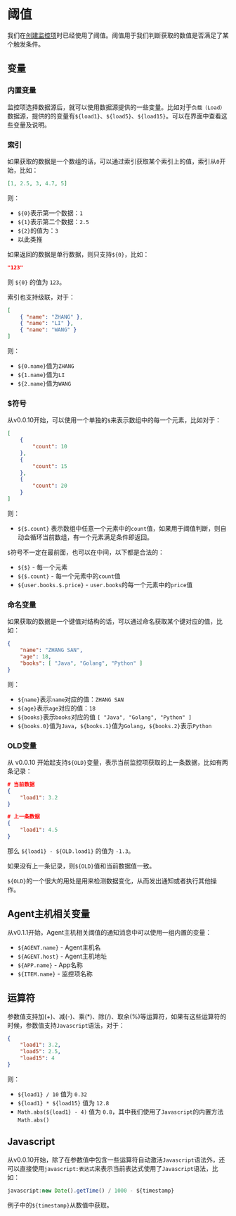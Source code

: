 # 阈值
我们在[创建监控项](http://teaos.cn/doc/agents/Item.md#4%E6%B7%BB%E5%8A%A0%E9%98%88%E5%80%BC)时已经使用了阈值。阈值用于我们判断获取的数值是否满足了某个触发条件。

## 变量
### 内置变量
监控项选择数据源后，就可以使用数据源提供的一些变量。比如对于`负载（Load）`数据源，提供的的变量有`${load1}`、`${load5}`、`${load15}`。可以在界面中查看这些变量及说明。

### 索引
如果获取的数据是一个数组的话，可以通过索引获取某个索引上的值，索引从`0`开始，比如：
~~~json
[1, 2.5, 3, 4.7, 5]
~~~
则：
* `${0}`表示第一个数据：`1`
* `${1}`表示第二个数据：`2.5`
* `${2}`的值为：`3`
* 以此类推

如果返回的数据是单行数据，则只支持`${0}`，比如：
~~~json
"123"
~~~
则 `${0}` 的值为 `123`。

索引也支持级联，对于：
~~~json
[
	{ "name": "ZHANG" },
	{ "name": "LI" },
	{ "name": "WANG" }
]
~~~
则：
* `${0.name}`值为`ZHANG`
* `${1.name}`值为`LI`
* `${2.name}`值为`WANG`

### $符号
从v0.0.10开始，可以使用一个单独的`$`来表示数组中的每一个元素，比如对于：
~~~json
[
	{
		"count": 10
	},
	{
   		"count": 15
    },
    {
       	"count": 20
    }
]
~~~
则： 
* `${$.count}` 表示数组中任意一个元素中的`count`值，如果用于阈值判断，则自动会循环当前数组，有一个元素满足条件即返回。

`$`符号不一定在最前面，也可以在中间，以下都是合法的：
* `${$}` - 每一个元素
* `${$.count}` - 每一个元素中的`count`值
* `${user.books.$.price}` - `user.books`的每一个元素中的`price`值

### 命名变量
如果获取的数据是一个键值对结构的话，可以通过命名获取某个键对应的值，比如：
~~~json
{
	"name": "ZHANG SAN",
	"age": 18,
	"books": [ "Java", "Golang", "Python" ]
}
~~~
则：
* `${name}`表示`name`对应的值：`ZHANG SAN`
* `${age}`表示`age`对应的值：`18`
* `${books}`表示`books`对应的值 `[ "Java", "Golang", "Python" ]`
* `${books.0}`值为`Java`，`${books.1}`值为`Golang`，`${books.2}`表示`Python`

### OLD变量
从 v0.0.10 开始起支持`${OLD}`变量，表示当前监控项获取的上一条数据，比如有两条记录：
~~~json
# 当前数据
{
	"load1": 3.2
}

# 上一条数据
{
	"load1": 4.5
}
~~~
那么 `${load1} - ${OLD.load1}` 的值为 `-1.3`。

如果没有上一条记录，则`${OLD}`值和当前数据值一致。

`${OLD}`的一个很大的用处是用来检测数据变化，从而发出通知或者执行其他操作。

## Agent主机相关变量
从v0.1.1开始，Agent主机相关阈值的通知消息中可以使用一组内置的变量：
* `${AGENT.name}` - Agent主机名
* `${AGENT.host}` - Agent主机地址
* `${APP.name}` - App名称
* `${ITEM.name}` - 监控项名称

## 运算符
参数值支持加(+)、减(-)、乘(*)、除(/)、取余(%)等运算符，如果有这些运算符的时候，参数值支持`Javascript`语法，对于：
~~~json
{
	"load1": 3.2,
	"load5": 2.5,
	"load15": 4
}
~~~
则：
* `${load1} / 10` 值为 `0.32`
* `${load1} * ${load15}` 值为 `12.8`
* `Math.abs(${load1} - 4)` 值为 `0.8`，其中我们使用了`Javascript`的内置方法`Math.abs()`

## Javascript
从v0.0.10开始，除了在参数值中包含一些运算符自动激活`Javascript`语法外，还可以直接使用`javascript:表达式`来表示当前表达式使用了`Javascript`语法，比如：
~~~javascript
javascript:new Date().getTime() / 1000 - ${timestamp}
~~~
例子中的`${timestamp}`从数值中获取。
